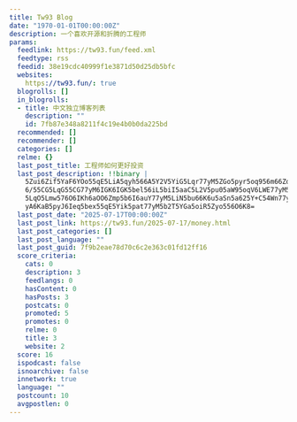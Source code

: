 ```yaml
---
title: Tw93 Blog
date: "1970-01-01T00:00:00Z"
description: 一个喜欢开源和折腾的工程师
params:
  feedlink: https://tw93.fun/feed.xml
  feedtype: rss
  feedid: 38e19cdc40999f1e3871d50d25db5bfc
  websites:
    https://tw93.fun/: true
  blogrolls: []
  in_blogrolls:
  - title: 中文独立博客列表
    description: ""
    id: 7fb87e348a8211f4c19e4b0b0da225bd
  recommended: []
  recommender: []
  categories: []
  relme: {}
  last_post_title: 工程师如何更好投资
  last_post_description: !!binary |
    5Zui6Zif5YaF6YOo55qE5LiA5qyh566A5Y2V5YiG5Lqr77yM5ZGo5pyr5oq956m66ZqP5L
    6/55CG5LqG55CG77yM6IGK6IGK5bel56iL5biI5aaC5L2V5pu05aW95oqV6LWE77yM55Sx
    5LqO5Lmw576O6IKh6aOO6Zmp5b6I6auY77yM5LiN5bu66K6u5aSn5a625Y+C54Wn77yM6Z
    yA6KaB5pyJ6Ieq5bex55qE5Yik5pat77yM5b2T5YGa5oiR5Zyo556O6K8=
  last_post_date: "2025-07-17T00:00:00Z"
  last_post_link: https://tw93.fun/2025-07-17/money.html
  last_post_categories: []
  last_post_language: ""
  last_post_guid: 7f9b2eae78d70c6c2e363c01fd12ff16
  score_criteria:
    cats: 0
    description: 3
    feedlangs: 0
    hasContent: 0
    hasPosts: 3
    postcats: 0
    promoted: 5
    promotes: 0
    relme: 0
    title: 3
    website: 2
  score: 16
  ispodcast: false
  isnoarchive: false
  innetwork: true
  language: ""
  postcount: 10
  avgpostlen: 0
---
```

